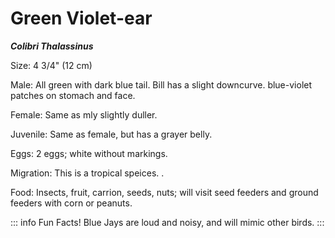 # Green Violet-ear

***Colibri Thalassinus***

Size: 4 3/4" (12 cm)

Male: All green with dark blue tail. Bill has a slight downcurve. blue-violet patches on stomach and face.

Female: Same as mly slightly duller.

Juvenile: Same as female, but has a grayer belly.

Eggs: 2 eggs; white without markings.

Migration: This is a tropical speices. .

Food: Insects, fruit, carrion, seeds, nuts; will visit seed feeders and ground feeders with corn or peanuts.

::: info Fun Facts!
Blue Jays are loud and noisy, and will mimic other birds.
:::